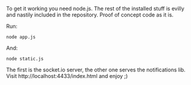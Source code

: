 To get it working you need node.js. The rest of the installed stuff is evilly and nastily included in the repository. Proof of concept code as it is.

Run:

    node app.js

And:

    node static.js

The first is the socket.io server, the other one serves the notifications lib. Visit http://localhost:4433/index.html and enjoy ;)

